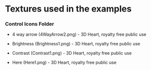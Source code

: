 # Textures used in the examples

### Control Icons Folder

* 4 way arrow (4WayArrow2.png) - 3D Heart, royalty free public use

* Brightness (Brightness1.png) - 3D Heart, royalty free public use

* Contrast (Contrast1.png) - 3D Heart, royalty free public use

* Here (Here1.png) - 3D Heart, royalty free public use